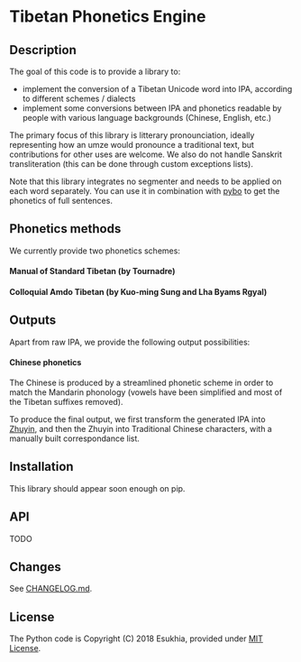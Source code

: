 # Tibetan Phonetics Engine

## Description

The goal of this code is to provide a library to:
- implement the conversion of a Tibetan Unicode word into IPA, according to different schemes / dialects
- implement some conversions between IPA and phonetics readable by people with various language backgrounds (Chinese, English, etc.)

The primary focus of this library is litterary pronounciation, ideally representing how an umze would pronounce a traditional text, but contributions for other uses are welcome. We also do not handle Sanskrit transliteration (this can be done through custom exceptions lists).

Note that this library integrates no segmenter and needs to be applied on each word separately. You can use it in combination with [pybo](https://github.com/Esukhia/pybo/) to get the phonetics of full sentences.

## Phonetics methods

We currently provide two phonetics schemes:

#### Manual of Standard Tibetan (by Tournadre)

#### Colloquial Amdo Tibetan (by Kuo-ming Sung and Lha Byams Rgyal)

## Outputs

Apart from raw IPA, we provide the following output possibilities:

#### Chinese phonetics

The Chinese is produced by a streamlined phonetic scheme in order to match the Mandarin phonology (vowels have been simplified and most of the Tibetan suffixes removed).

To produce the final output, we first transform the generated IPA into [Zhuyin](https://en.wikipedia.org/wiki/Bopomofo), and then the Zhuyin into Traditional Chinese characters, with a manually built correspondance list.

## Installation

This library should appear soon enough on pip.

## API

TODO

## Changes

See [CHANGELOG.md](CHANGELOG.md).

## License

The Python code is Copyright (C) 2018 Esukhia, provided under [MIT License](LICENSE).
